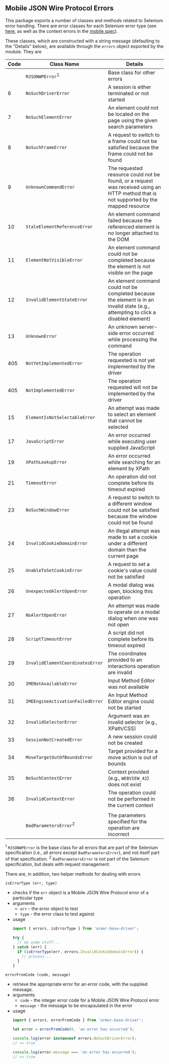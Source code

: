 ## Mobile JSON Wire Protocol Errors

This package exports a number of classes and methods related to Selenium error handling. There are error classes for each Selenium error type (see [here](https://code.google.com/p/selenium/wiki/JsonWireProtocol#Response_Status_Codes), as well as the context errors in the [mobile spec](https://github.com/SeleniumHQ/mobile-spec/blob/master/spec-draft.md#webviews-and-other-contexts)).

These classes, which are constructed with a string message (defaulting to the "Details" below), are available through the `errors` object exported by the module. They are

| Code | Class Name                       | Details
| -----|----------------------------------|-----------------------------------------------
|      | `MJSONWPError`<sup>1</sup>       | Base class for other errors
| 6    | `NoSuchDriverError`              | A session is either terminated or not started
| 7    | `NoSuchElementError`             | An element could not be located on the page using the given search parameters
| 8    | `NoSuchFrameError`               | A request to switch to a frame could not be satisfied because the frame could not be found
| 9    | `UnknownCommandError`            | The requested resource could not be found, or a request was received using an HTTP method that is not supported by the mapped resource
| 10   | `StaleElementReferenceError`     | An element command failed because the referenced element is no longer attached to the DOM
| 11   | `ElementNotVisibleError`         | An element command could not be completed because the element is not visible on the page
| 12   | `InvalidElementStateError`       | An element command could not be completed because the element is in an invalid state (e.g., attempting to click a disabled element)
| 13   | `UnknownError`                   | An unknown server-side error occurred while processing the command
| 405   | `NotYetImplementedError`        | The operation requested is not yet implemented by the driver
| 405   | `NotImplementedError`           | The operation requested will not be implemented by the driver
| 15   | `ElementIsNotSelectableError`    | An attempt was made to select an element that cannot be selected
| 17   | `JavaScriptError`                | An error occurred while executing user supplied JavaScript
| 19   | `XPathLookupError`               | An error occurred while searching for an element by XPath
| 21   | `TimeoutError`                   | An operation did not complete before its timeout expired
| 23   | `NoSuchWindowError`              | A request to switch to a different window could not be satisfied because the window could not be found
| 24   | `InvalidCookieDomainError`       | An illegal attempt was made to set a cookie under a different domain than the current page
| 25   | `UnableToSetCookieError`         | A request to set a cookie's value could not be satisfied
| 26   | `UnexpectedAlertOpenError`       | A modal dialog was open, blocking this operation
| 27   | `NoAlertOpenError`               | An attempt was made to operate on a modal dialog when one was not open
| 28   | `ScriptTimeoutError`             | A script did not complete before its timeout expired
| 29   | `InvalidElementCoordinatesError` | The coordinates provided to an interactions operation are invalid
| 30   | `IMENotAvailableError`           | Input Method Editor was not available
| 31   | `IMEEngineActivationFailedError` | An Input Method Editor engine could not be started
| 32   | `InvalidSelectorError`           | Argument was an invalid selector (e.g., XPath/CSS)
| 33   | `SessionNotCreatedError`         | A new session could not be created
| 34   | `MoveTargetOutOfBoundsError`     | Target provided for a move action is out of bounds
| 35   | `NoSuchContextError`             | Context provided (e.g., `WEBVIEW_42`) does not exist
| 36   | `InvalidContextError`            | The operation could not be performed in the current context
|      |                                  |
|      | `BadParametersError`<sup>2</sup> | The parameters specified for the operation are incorrect

<sup>1</sup> `MJSONWPError` is the base class for all errors that are part of the Selenium specification (i.e., all errors except `BadParametersError`), and not itself part of that specification.
<sup>2</sup> `BadParametersError` is not part of the Selenium specification, but deals with request management.

There are, in addition, two helper methods for dealing with errors

`isErrorType (err, type)`

- checks if the `err` object is a Mobile JSON Wire Protocol error of a particular type
- arguments
  - `err` - the error object to test
  - `type` - the error class to test against
- usage
  ```js
  import { errors, isErrorType } from 'armor-base-driver';

  try {
    // do some stuff...
  } catch (err) {
    if (isErrorType(err, errors.InvalidCookieDomainError)) {
      // process...
    }
  }
  ```

`errorFromCode (code, message)`

- retrieve the appropriate error for an error code, with the supplied message.
- arguments
  - `code` - the integer error code for a Mobile JSON Wire Protocol error
  - `message` - the message to be encapsulated in the error
- usage
  ```js
  import { errors, errorFromCode } from 'armor-base-driver';

  let error = errorFromCode(6, 'an error has occurred');

  console.log(error instanceof errors.NoSuchDriverError);
  // => true

  console.log(error.message === 'an error has occurred');
  // => true
  ```
